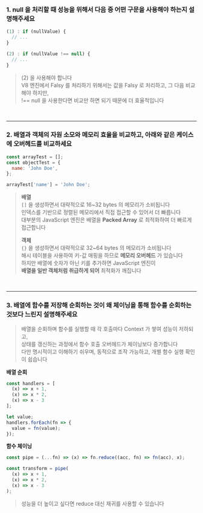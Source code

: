 ### 1. null 을 처리할 때 성능을 위해서 다음 중 어떤 구문을 사용해야 하는지 설명해주세요

```javascript
(1) : if (nullValue) {
  // ...
}

(2) : if (nullValue !== null) {
  // ...
}
```

> (2) 을 사용해야 합니다  
> V8 엔진에서 Falsy 를 처리하기 위해서는 값을 Falsy 로 처리하고, 그 다음 비교해야 하지만,  
> !== null 을 사용한다면 비교만 하면 되기 때문에 더 효율적입니다  

<br>

---

### 2. 배열과 객체의 자원 소모와 메모리 효율을 비교하고, 아래와 같은 케이스에 오버헤드를 비교하세요
```javascript
const arrayTest = [];
const objectTest = {
  name: 'John Doe',
};

arrayTest['name'] = 'John Doe';
```

> **배열**  
> `[]` 을 생성하면서 대략적으로 16~32 bytes 의 메모리가 소비됩니다  
> 인덱스를 기반으로 정렬된 메모리에서 직접 접근할 수 있어서 더 빠릅니다  
> 대부분의 JavaScript 엔진은 배열을 **Packed Array** 로 최적화하여 더 빠르게 접근합니다
>   
> **객체**  
> `{}` 을 생성하면서 대략적으로 32~64 bytes 의 메모리가 소비됩니다  
> 해시 테이블을 사용하여 키-값 매핑을 하므로 **메모리 오버헤드** 가 있습니다  
> 하지만 배열에 숫자가 아닌 키를 추가하면 JavaScript 엔진이   
> **배열을 일반 객체처럼 취급하게 되어** 최적화가 깨집니다  

<br>

---

### 3. 배열에 함수를 저장해 순회하는 것이 왜 체이닝을 통해 함수를 순회하는 것보다 느린지 설명해주세요

> 배열을 순회하며 함수를 실행할 때 각 호출마다 Context 가 쌓여 성능이 저하되고,  
> 상태를 갱신하는 과정에서 함수 호출 오버헤드가 체이닝보다 증가합니다  
> 다만 명시적이고 이해하기 쉬우며, 동적으로 조작 가능하고, 개별 함수 실행 확인이 쉽습니다  

**배열 순회**
```javascript
const handlers = [
  (x) => x + 1,
  (x) => x * 2,
  (x) => x - 3
];

let value;
handlers.forEach(fn => {
  value = fn(value);
});
```


**함수 체이닝**
```javascript
const pipe = (...fn) => (x) => fn.reduce((acc, fn) => fn(acc), x);

const transform = pipe(
  (x) => x + 1,
  (x) => x * 2,
  (x) => x - 3
);
```
> 성능을 더 높이고 싶다면 reduce 대신 재귀를 사용할 수 있습니다
